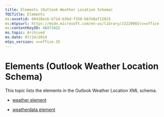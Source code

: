 ```yaml
---
title: Elements (Outlook Weather Location Schema)
TOCTitle: Elements
ms:assetid: 60418ec6-b714-b3bd-f350-b67e8af12815
ms:mtpsurl: https://msdn.microsoft.com/en-us/library/JJ229065(v=office.15)
ms:contentKeyID: 48473422
ms.topic: Archived
ms.date: 07/24/2014
mtps_version: v=office.15
---
```


# Elements (Outlook Weather Location Schema)

This topic lists the elements in the Outlook Weather Location XML schema.

  - [weather element](weather-element-weatherdata-element-outlook-weather-location-schema.md)

  - [weatherdata element](weatherdata-element-outlook-weather-location-schema.md)

